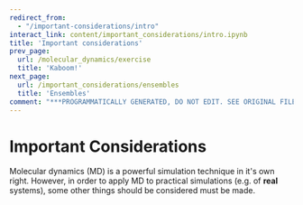 ```yaml
---
redirect_from:
  - "/important-considerations/intro"
interact_link: content/important_considerations/intro.ipynb
title: 'Important considerations'
prev_page:
  url: /molecular_dynamics/exercise
  title: 'Kaboom!'
next_page:
  url: /important_considerations/ensembles
  title: 'Ensembles'
comment: "***PROGRAMMATICALLY GENERATED, DO NOT EDIT. SEE ORIGINAL FILES IN /content***"
---
```


# Important Considerations

Molecular dynamics (MD) is a powerful simulation technique in it's own right. 
However, in order to apply MD to practical simulations (e.g. of **real** systems), some other things should be considered must be made.
